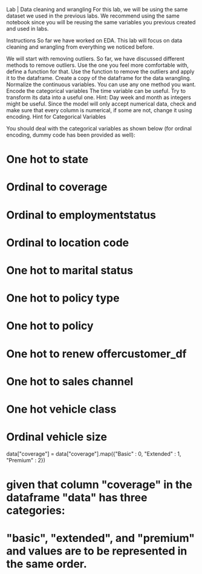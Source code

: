 Lab | Data cleaning and wrangling
For this lab, we will be using the same dataset we used in the previous labs. We recommend using the same notebook since you will be reusing the same variables you previous created and used in labs.

Instructions
So far we have worked on EDA. This lab will focus on data cleaning and wrangling from everything we noticed before.

We will start with removing outliers. So far, we have discussed different methods to remove outliers. Use the one you feel more comfortable with, define a function for that. Use the function to remove the outliers and apply it to the dataframe.
Create a copy of the dataframe for the data wrangling.
Normalize the continuous variables. You can use any one method you want.
Encode the categorical variables
The time variable can be useful. Try to transform its data into a useful one. Hint: Day week and month as integers might be useful.
Since the model will only accept numerical data, check and make sure that every column is numerical, if some are not, change it using encoding.
Hint for Categorical Variables

You should deal with the categorical variables as shown below (for ordinal encoding, dummy code has been provided as well):
# One hot to state
# Ordinal to coverage
# Ordinal to employmentstatus
# Ordinal to location code
# One hot to marital status
# One hot to policy type
# One hot to policy
# One hot to renew offercustomer_df
# One hot to sales channel
# One hot vehicle class
# Ordinal vehicle size

data["coverage"] = data["coverage"].map({"Basic" : 0, "Extended" : 1, "Premium" : 2})
# given that column "coverage" in the dataframe "data" has three categories:
# "basic", "extended", and "premium" and values are to be represented in the same order.
